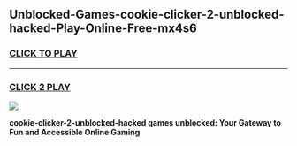 
## Unblocked-Games-cookie-clicker-2-unblocked-hacked-Play-Online-Free-mx4s6
<h3>
<a href="https://premium76.site?title=cookie-clicker-2-unblocked-hacked&ref=26A">CLICK TO PLAY</a></h3>
<hr>

<h3>
<a href="https://premium76.site?title=cookie-clicker-2-unblocked-hacked&ref=26A">CLICK 2 PLAY</a>
  
</h3>

<a href="https://premium76.site?title=cookie-clicker-2-unblocked-hacked&ref=26A"><img src="https://clearcache.store/games.png"></a>


**cookie-clicker-2-unblocked-hacked games unblocked: Your Gateway to Fun and Accessible Online Gaming**
